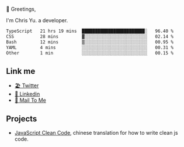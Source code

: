 👋 Greetings, 

I'm Chris Yu. a developer. 


<!--START_SECTION:waka-->

```txt
TypeScript   21 hrs 19 mins  ████████████████████████░   96.40 %
CSS          28 mins         ▓░░░░░░░░░░░░░░░░░░░░░░░░   02.14 %
Bash         12 mins         ▒░░░░░░░░░░░░░░░░░░░░░░░░   00.95 %
YAML         4 mins          ░░░░░░░░░░░░░░░░░░░░░░░░░   00.31 %
Other        1 min           ░░░░░░░░░░░░░░░░░░░░░░░░░   00.15 %
```

<!--END_SECTION:waka-->

## Link me

- [🏖️ Twitter](https://twitter.com/yuetong3yu)
- [🧳 Linkedin](https://www.linkedin.com/in/yuetong3yu)
- [📧 Mail To Me](mailto:yuetong3yu@gmail.com)


## Projects 

- [JavaScript Clean Code](https://js-clean-code-cn.vercel.app/), chinese translation for how to write clean js code.
